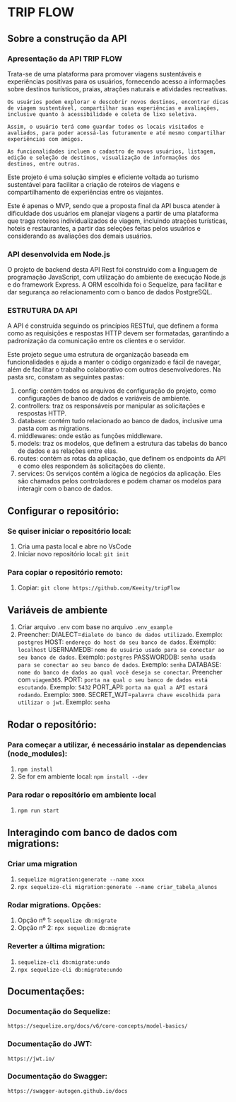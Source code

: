 # TRIP FLOW

## Sobre a construção da API

   ### Apresentação da API TRIP FLOW 
   Trata-se de uma plataforma para promover viagens sustentáveis e experiências positivas para os usuários, fornecendo acesso a informações sobre destinos turísticos, praias, atrações naturais e atividades recreativas.

    Os usuários podem explorar e descobrir novos destinos, encontrar dicas de viagem sustentável, compartilhar suas experiências e avaliações, inclusive quanto à acessibilidade e coleta de lixo seletiva.
 
    Assim, o usuário terá como guardar todos os locais visitados e avaliados, para poder acessá-las futuramente e até mesmo compartilhar experiências com amigos.

    As funcionalidades incluem o cadastro de novos usuários, listagem, edição e seleção de destinos, visualização de informações dos destinos, entre outras.

   Este projeto é uma solução simples e eficiente voltada ao turismo sustentável para facilitar a criação de roteiros de viagens e compartilhamento de experiências entre os viajantes.

   Este é apenas o MVP, sendo que a proposta final da API busca atender à dificuldade dos usuários em planejar viagens a partir de uma plataforma que traga roteiros individualizados de viagem, incluindo atrações turísticas, hoteis e restaurantes, a partir das seleções feitas pelos usuários e considerando as avaliações dos demais usuários.

   ### API desenvolvida em Node.js 
   O projeto de backend desta API Rest foi construído com a linguagem de programação JavaScript, com utilização do ambiente de execução Node.js e do framework Express. A ORM escolhida foi o Sequelize, para facilitar e dar segurança ao relacionamento com o banco de dados PostgreSQL. 

   ### ESTRUTURA DA API 
   A API é construída seguindo os princípios RESTful, que definem a forma como as requisições e respostas HTTP devem ser formatadas, garantindo a padronização da comunicação entre os clientes e o servidor. 

   Este projeto segue uma estrutura de organização baseada em funcionalidades e ajuda a manter o código organizado e fácil de navegar, além de facilitar o trabalho colaborativo com outros desenvolvedores. Na pasta src, constam as seguintes pastas:
   1. config: contém todos os arquivos de configuração do projeto, como configurações de banco de dados e variáveis de ambiente.
   2. controllers: traz os responsáveis por manipular as solicitações e respostas HTTP.
   3. database: contém tudo relacionado ao banco de dados, inclusive uma pasta com as migrations.
   4. middlewares: onde estão as funções middleware.
   5. models: traz os modelos, que definem a estrutura das tabelas do banco de dados e as relações entre elas.
   6. routes: contém as rotas da aplicação, que definem os endpoints da API e como eles respondem às solicitações do cliente.
   7. services: Os serviços contêm a lógica de negócios da aplicação. Eles são chamados pelos controladores e podem chamar os modelos para interagir com o banco de dados.

## Configurar o repositório:

   ### Se quiser iniciar o repositório local:
   1. Cria uma pasta local e abre no VsCode
   2. Iniciar novo repositório local: `git init`

   ### Para copiar o repositório remoto:
   1. Copiar: `git clone https://github.com/Keeity/tripFlow`

## Variáveis de ambiente
   1. Criar arquivo `.env` com base no arquivo `.env_example`
   2. Preencher:
        DIALECT=`dialeto do banco de dados utilizado`. Exemplo: `postgres`
        HOST: `endereço do host do seu banco de dados`. Exemplo: `localhost`
        USERNAMEDB: `nome de usuário usado para se conectar ao seu banco de dados`. Exemplo: `postgres`
        PASSWORDDB: `senha usada para se conectar ao seu banco de dados`. Exemplo: `senha`
        DATABASE: `nome do banco de dados ao qual você deseja se conectar`. Preencher com `viagem365`.
        PORT: `porta na qual o seu banco de dados está escutando`. Exemplo: `5432`
        PORT_API: `porta na qual a API estará rodando`. Exemplo: `3000`.
        SECRET_WJT=`palavra chave escolhida para utilizar o jwt`. Exemplo: `senha`

## Rodar o repositório:

   ### Para começar a utilizar, é necessário instalar as dependencias (node_modules):
   1. `npm install`
   2. Se for em ambiente local: `npm install --dev`

   ### Para rodar o repositório em ambiente local
   1. `npm run start`

## Interagindo com banco de dados com migrations:

   ### Criar uma migration
   1. `sequelize migration:generate --name xxxx`
   2. `npx sequelize-cli migration:generate --name criar_tabela_alunos`

   ### Rodar migrations. Opções:
   1. Opção nº 1: `sequelize db:migrate`
   2. Opção nº 2: `npx sequelize db:migrate`

   ### Reverter a última migration:
   1. `sequelize-cli db:migrate:undo`
   2. `npx sequelize-cli db:migrate:undo`

## Documentações:

   ### Documentação do Sequelize: 
   `https://sequelize.org/docs/v6/core-concepts/model-basics/`

   ### Documentação do JWT: 
   `https://jwt.io/`

   ### Documentação do Swagger: 
   `https://swagger-autogen.github.io/docs`
